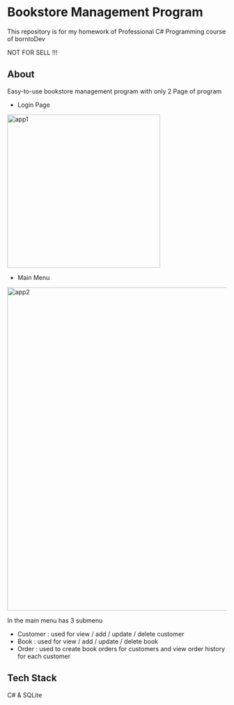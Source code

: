 
# Bookstore Management Program

This repository is for my homework of Professional C# Programming course of borntoDev 

NOT FOR SELL !!!




## About
Easy-to-use bookstore management program with only 2 Page of program



- Login Page
<img width="351" alt="app1" src="https://github.com/YANADASANG/HW_ProC_Shape_BookStore/assets/56464621/ce43c84b-ce8e-4060-96b4-fec8779cff78">

- Main Menu
<img width="741" alt="app2" src="https://github.com/YANADASANG/HW_ProC_Shape_BookStore/assets/56464621/d8aa6bc8-2b79-4c8c-926b-5b8694927c67">


In the main menu has 3 submenu
- Customer : used for view / add / update / delete customer
- Book : used for view / add / update / delete book
- Order : used to create book orders for customers and view order history for each customer



## Tech Stack
C# & SQLite



